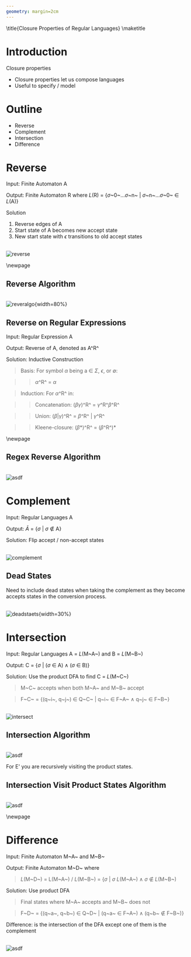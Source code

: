 ```yaml
---
geometry: margin=2cm
--- 
```


\title{Closure Properties of Regular Languages}
\maketitle

# Introduction

Closure properties

- Closure properties let us compose languages
- Useful to specify / model

# Outline

- Reverse
- Complement
- Intersection
- Difference

# Reverse

Input: Finite Automaton A

Output: Finite Automaton R where *L*(R) = {$\sigma$~0~...$\sigma$~n~ | $\sigma$~n~...$\sigma$~0~ $\in$ *L*(A)}

Solution 

1. Reverse edges of A
2. Start state of A becomes new accept state
3. New start state with $\epsilon$ transitions to old accept states

\
![reverse](images/reverse.png)

\newpage

## Reverse Algorithm

\
![reveralgo](images/reversealgo.png){width=80%}

## Reverse on Regular Expressions

Input: Regular Expression A

Output: Reverse of A, denoted as A^R^

Solution: Inductive Construction

> Basis: For symbol $\alpha$ being a $\in$ $\Sigma$, $\epsilon$, or $\emptyset$:

>> $\alpha$^R^ = $\alpha$

> Induction: For $\alpha$^R^ in:

>> Concatenation: ($\beta\gamma$)^R^ = $\gamma$^R^$\beta$^R^

>> Union: ($\beta$|$\gamma$)^R^ = $\beta$^R^ | $\gamma$^R^

>> Kleene-closure: ($\beta$\*)^R^ = ($\beta$^R^)\*

\newpage

## Regex Reverse Algorithm

\
![asdf](images/regreversealgo.png)

# Complement

Input: Regular Languages A

Output: $\bar{A}$ = {$\sigma$ | $\sigma$ $\not\in$ A}

Solution: Flip accept / non-accept states

\
![complement](images/complement.png)

## Dead States

Need to include dead states when taking the complement as they become accepts states in the conversion process. 

\
![deadstaets](images/deadstates.png){width=30%}

# Intersection

Input: Regular Languages A = *L*(M~A~) and B = *L*(M~B~)

Output: C = {$\sigma$ | ($\sigma$ $\in$ A) $\wedge$ ($\sigma$ $\in$ B)}

Solution: Use the product DFA to find C = *L*(M~C~)

> M~C~ accepts when both M~A~ and M~B~ accept

> F~C~ = {(q~i~, q~j~) $\in$ Q~C~ | q~i~ $\in$ F~A~ $\wedge$ q~j~ $\in$ F~B~}

\
![intersect](images/intersect.png)


## Intersection Algorithm

\
![asdf](images/intersectalgo.png)

For E' you are recursively visiting the product states. 

## Intersection Visit Product States Algorithm

\
![asdf](images/intersectdotalgo.png)

\newpage

# Difference

Input: Finite Automaton M~A~ and M~B~ 

Output: Finite Automaton M~D~ where

> *L*(M~D~)  = L(M~A~) / *L*(M~B~) = {$\sigma$ | $\sigma$ *L*(M~A~) $\wedge$ $\sigma$ $\not\in$ *L*(M~B~)

Solution: Use product DFA

> Final states where M~A~ accepts and M~B~ does not

> F~D~ = {(q~a~, q~b~) $\in$ Q~D~ | (q~a~ $\in$ F~A~) $\wedge$ (q~b~ $\not\in$ F~B~)}

Difference: is the intersection of the DFA except one of them is the complement

\
![asdf](images/difference.png)
